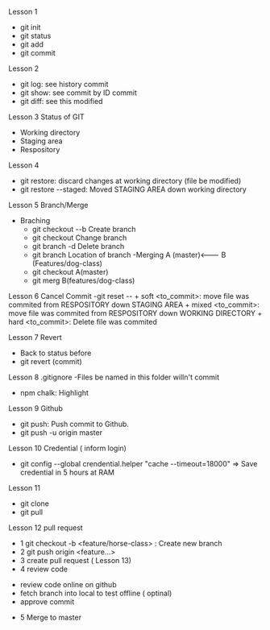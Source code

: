 Lesson 1
- git init
- git status
- git add
- git commit

Lesson 2 
- git log:  see history commit
- git show: see commit by ID commit
- git diff: see this modified

Lesson 3 Status of GIT
- Working directory
- Staging area
- Respository

Lesson 4
- git restore: discard changes at working directory (file be modified)
- git restore --staged: Moved STAGING AREA down working directory

Lesson 5 Branch/Merge
- Braching
	+ git checkout --b <branch> Create branch
	+ git checkout <branch>	Change branch
	+ git branch -d <branch> Delete branch
	+ git branch Location of branch
-Merging
	A (master)<--- B (Features/dog-class)
	+ git checkout A(master)
	+ git merg B(features/dog-class)

Lesson 6 Cancel Commit
-git reset --
	+ soft <to_commit>: move file was commited from RESPOSITORY down STAGING AREA 
	+ mixed <to_commit>: move file was commited from RESPOSITORY down WORKING DIRECTORY
	+ hard <to_commit>: Delete file was commited

Lesson 7 Revert 
- Back to status before
- git revert (commit)

Lesson 8 .gitignore
-Files be named in this folder willn't commit
- npm chalk: Highlight 

Lesson 9 Github 
- git push: Push commit to Github.
- git push -u origin master

Lesson 10 Credential ( inform login)
- git config --global crendential.helper "cache --timeout=18000"
=> Save credential in 5 hours at RAM 

Lesson 11 
- git clone <https>
- git pull

Lesson 12 pull request
- 1 git checkout -b <feature/horse-class> : Create new branch
- 2 git push origin <feature...>
- 3 create pull request ( Lesson 13)
- 4 review code
+ review code online on github
+ fetch branch into local to test offline ( optinal)
+ approve commit
- 5 Merge to master